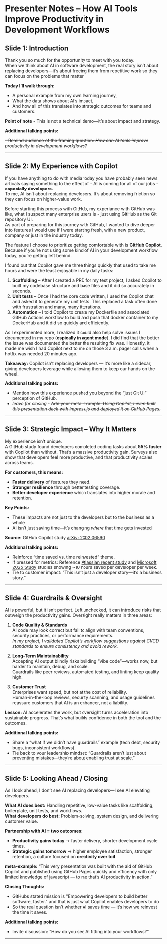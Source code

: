 # Presenter Notes – How AI Tools Improve Productivity in Development Workflows

## Slide 1: Introduction

Thank you so much for the opportunity to meet with you today.  
When we think about AI in software development, the real story isn’t about replacing developers—it’s about freeing them from repetitive work so they can focus on the problems that matter.  

**Today I’ll walk through:**

- A personal example from my own learning journey,
- What the data shows about AI’s impact,
- And how all of this translates into strategic outcomes for teams and customers.

**Point of note** - This is not a technical demo—it’s about impact and strategy.

**Additional talking points:**

~~- Remind audience of the framing question: *How can AI tools improve productivity in development workflows?*~~

---

## Slide 2: My Experience with Copilot

If you have anything to do with media today you have probably seen news articals saying something to the effect of - AI is coming for all of our jobs - **especially developers**.  
To me, AI isn’t about replacing developers. It’s about removing friction so they can focus on higher-value work.  

Before starting this process with GitHub, my experiance with GitHub was like, what I suspect many enterprise users is - just using GitHub as the Git repository UI.  
As part of preparing for this journey with GitHub, I wanted to dive deeper into features I would use if I were starting fresh, with a new product, company or just in the industry today.  

The feature I choose to prioritize getting comfortable with is **GitHub Copilot**. Because if you’re not using some kind of AI in your development workflow today, you’re getting left behind.  

I found out that Copilot gave me three things quickly that used to take me hours and were the least enjoyable in my daily tasks:

1. **Scaffolding** – After I created a PRD for my test project, I asked Copilot to built my codebase structure and base files and it did so accurately in seconds.  
2. **Unit tests** – Once I had the core code written, I used the Copilot chat and asked it to generate my unit tests. This replaced a task often done with frustration and many, many itterations.  
3. **Automation** – I told Copilot to create my Dockerfile and associated GitHub Actions workflow to build and push that docker container to my DockerHub and it did so quickly and efficiently.  

As I experimented more, I realized it could also help solve issues I documented in my repo (**espically in agent mode**). I did find that the better the issue was documented the better the resulting fix was. Honestly, it made me wish I had Copilot next to me on those 3 a.m. pager calls when a hotfix was needed 20 minutes ago.  

**Takeaway:** Copilot isn’t replacing developers — it’s more like a sidecar, giving developers leverage while allowing them to keep our hands on the wheel.  

**Additional talking points:**

- Mention how this experience pushed you beyond the “just Git UI” perception of GitHub.
- *leave for closing* - ~~Add your meta-example: *Using Copilot, I even built this presentation deck with impress.js and deployed it on GitHub Pages.*~~

---

## Slide 3: Strategic Impact – Why It Matters

My experience isn’t unique.  
A GitHub study found developers completed coding tasks about **55% faster** with Copilot than without. That’s a massive productivity gain. Surveys also show that developers feel more productive, and that productivity scales across teams.  

**For customers, this means:**

- **Faster delivery** of features they need.  
- **Stronger resilience** through better testing coverage.  
- **Better developer experience** which translates into higher morale and retention.  

**Key Points:** 

- These impacts are not just to the developers but to the business as a whole
- AI isn’t just saving time—it’s changing *where* that time gets invested  

**Source:** GitHub Copilot study [arXiv: 2302.06590](https://arxiv.org/abs/2302.06590)  

**Additional talking points:**

- Reinforce “time saved vs. time reinvested” theme.  
- If pressed for metrics: Reference [Atlassian recent study](https://www.techradar.com/pro/ai-is-helping-developers-save-time-but-the-struggle-to-find-timely-information-is-costing-businesses-millions) and [Microsoft 2025 Study](https://www.itpro.com/software/development/microsoft-claims-ai-is-augmenting-developers-rather-than-replacing-them) studies showing ~10 hours saved per developer per week.  
- Tie to customer impact: “This isn’t just a developer story—it’s a business story.”

---

## Slide 4: Guardrails & Oversight

AI is powerful, but it isn’t perfect. Left unchecked, it can introduce risks that outweigh the productivity gains. Oversight really matters in three areas:  

1. **Code Quality & Standards**  
   AI code may look correct but fail to align with team conventions, security practices, or performance requirements.  
   *In my project, I validated Copilot’s workflow suggestions against CI/CD standards to ensure consistency and avoid rework.*  

2. **Long-Term Maintainability**  
   Accepting AI output blindly risks building “vibe code”—works now, but harder to maintain, debug, and scale.  
   Guardrails like peer reviews, automated testing, and linting keep quality high.  

3. **Customer Trust**  
   Enterprises want speed, but not at the cost of reliability.  
   Human-in-the-loop reviews, security scanning, and usage guidelines reassure customers that AI is an enhancer, not a liability.  

**Lesson:** AI accelerates the work, but oversight turns acceleration into sustainable progress. That’s what builds confidence in both the tool and the outcomes.  

**Additional talking points:**

- Share a “what if we didn’t have guardrails” example (tech debt, security bugs, inconsistent workflows).
- Tie back to your leadership mindset: “Guardrails aren’t just about preventing mistakes—they’re about enabling trust at scale.”

---

## Slide 5: Looking Ahead / Closing

As I look ahead, I don’t see AI replacing developers—I see AI elevating developers.  

**What AI does best:** Handling repetitive, low-value tasks like scaffolding, boilerplate, unit tests, and workflows.  
**What developers do best:** Problem-solving, system design, and delivering customer value.  

**Partnership with AI = two outcomes:**  

- **Productivity gains today** → faster delivery, shorter development cycle times.  
- **Strategic gains tomorrow** → higher employee satisfaction, stronger retention, a culture focused on **creativity over toil**  

**meta-example:** “This very presentation was built with the aid of GitHub Copilot and published using GitHub Pages quickly and efficency with only limited knowledge of javascript — to me that’s AI productivity in action.”  

**Closing Thoughts:**  

- GitHubs stated mission is "Empowering developers to build better software, faster." and that is just what Copilot enables developers to do  
- So the real question isn’t whether AI saves time — it’s how we reinvest the time it saves.  

**Additional talking points:**

- Invite discussion: “How do you see AI fitting into your workflows?”  

---
